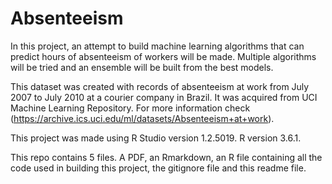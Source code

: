 # Absenteeism

In this project, an attempt to build machine learning algorithms that can predict hours of absenteeism of workers will be made. Multiple algorithms will be tried and an ensemble will be built from the best models.  

This dataset was created with records of absenteeism at work from July 2007 to July 2010 at a courier company in Brazil.
It was acquired from UCI Machine Learning Repository. For more information check (https://archive.ics.uci.edu/ml/datasets/Absenteeism+at+work).

This project was made using R Studio version 1.2.5019. R version 3.6.1.

This repo contains 5 files. A PDF, an Rmarkdown, an R file containing all the code used in building this project, the gitignore file and this readme file.
